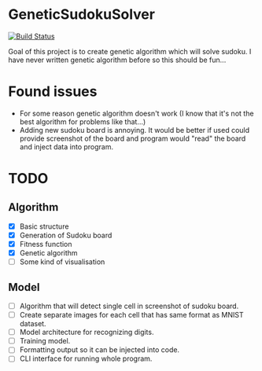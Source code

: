 # GeneticSudokuSolver
[![Build Status](https://travis-ci.org/ASzwarc/GeneticSudokuSolver.svg?branch=master)](https://travis-ci.org/ASzwarc/GeneticSudokuSolver)

Goal of this project is to create genetic algorithm which will solve sudoku. I have never written genetic algorithm before so this should be fun...

# Found issues
- For some reason genetic algorithm doesn't work (I know that it's not the best algorithm for problems
like that...)
- Adding new sudoku board is annoying. It would be better if used could provide screenshot of the board and
program would "read" the board and inject data into program.

# TODO
## Algorithm
- [x] Basic structure
- [x] Generation of Sudoku board
- [x] Fitness function
- [x] Genetic algorithm
- [ ] Some kind of visualisation

## Model
- [ ] Algorithm that will detect single cell in screenshot of sudoku board.
- [ ] Create separate images for each cell that has same format as MNIST dataset.
- [ ] Model architecture for recognizing digits.
- [ ] Training model.
- [ ] Formatting output so it can be injected into code.
- [ ] CLI interface for running whole program.